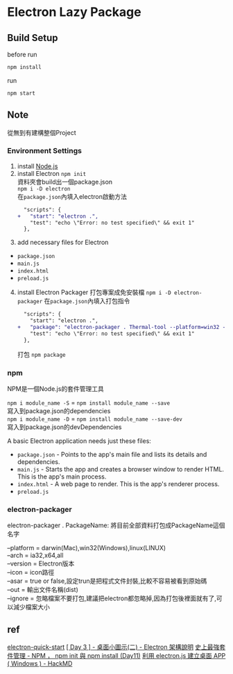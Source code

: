 # Electron Lazy Package

## Build Setup  
before run
```cmd
npm install
```
run
```cmd
npm start
```

## Note
從無到有建構整個Project

### Environment Settings
1. install [Node.js](https://nodejs.org)
3. install Electron
    `npm init`  
    資料夾會build出一個package.json  
    `npm i -D electron`  
    在`package.json`內填入electron啟動方法
    ```diff
      "scripts": {
    +   "start": "electron .",
        "test": "echo \"Error: no test specified\" && exit 1"
      },
    ```
3. add necessary files for Electron
- `package.json`
- `main.js`
- `index.html`
- `preload.js`
4. install Electron Packager 打包專案成免安裝檔
    `npm i -D electron-packager`
    在`package.json`內填入打包指令
    ```diff
      "scripts": {
        "start": "electron .",
    +   "package": "electron-packager . Thermal-tool --platform=win32 --arch=x64 -–icon=icons/Mushroom.ico --out=build"
        "test": "echo \"Error: no test specified\" && exit 1"
      },
    ```
    打包
    `npm package`

### npm
NPM是一個Node.js的套件管理工具


`npm i module_name -S` = `npm install module_name --save`  
寫入到package.json的dependencies  
`npm i module_name -D` = `npm install module_name --save-dev`  
寫入到package.json的devDependencies  



A basic Electron application needs just these files:

- `package.json` - Points to the app's main file and lists its details and dependencies.
- `main.js` - Starts the app and creates a browser window to render HTML. This is the app's main process.
- `index.html` - A web page to render. This is the app's renderer process.
- `preload.js`



### electron-packager
electron-packager . PackageName: 將目前全部資料打包成PackageName這個名字  


–platform = darwin(Mac),win32(Windows),linux(LINUX)  
–arch = ia32,x64,all  
–version = Electron版本  
–icon = icon路徑  
–asar = true or false,設定trun是把程式文件封裝,比較不容易被看到原始碼  
–out = 輸出文件名稱(dist)  
–ignore = 忽略檔案不要打包,建議把electron都忽略掉,因為打包後裡面就有了,可以減少檔案大小  







## ref
[electron-quick-start](https://github.com/electron/electron-quick-start)
[[ Day 3 ] - 桌面小圖示(二) - Electron 架構說明](https://ithelp.ithome.com.tw/articles/10233853)
[史上最強套件管理  - NPM ， npm init 與 npm install (Day11)](https://ithelp.ithome.com.tw/articles/10191682)
[利用 electron.js 建立桌面 APP ( Windows ) - HackMD](https://hackmd.io/@c36ICNyhQE6-iTXKxoIocg/BJXGRjI4I)
